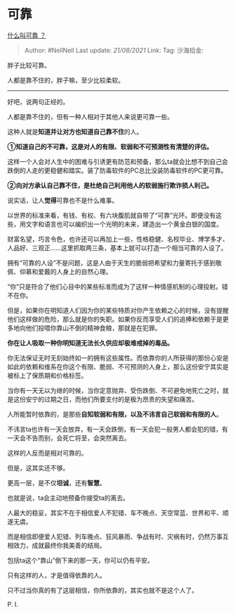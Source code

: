# 可靠

[什么叫可靠 ？](https://www.zhihu.com/question/23971112/answer/1699790199)

> Author: #NellNell
> Last update: *21/08/2021*
> Link:
> Tag:
> 沙海拾金:

胖子比较可靠。

人都是靠不住的，胖子嘛，至少比较柔软。

---

好吧，说两句正经的。

人都是靠不住的，但有一种人相对于其他人来说更可靠一些。

这种人就是**知道并让对方也知道自己靠不住**的人。

**①知道自己的不可靠，这是对人的有限、软弱和不可预测性有清楚的评估。**

这样一个人会对人生中的困难与引诱更有防范和预备，那么ta就会比想不到自己会跌倒的人走的更稳健和踏实。装了防毒软件的PC总比没装防毒软件的PC更可靠。

**②向对方承认自己靠不住，是杜绝自己利用他人的软弱施行欺诈损人利己。**

说实话，让人**觉得**可靠也不是什么难事。

以世界的标准来看，有钱、有权、有六块腹肌就自带了“可靠”光环。即便没有这些，用文字和语言也可以编织出一个光明的未来，建造出一个黄金白银的国度。

财富名望，巧言令色，也许还可以再加上一些，性格稳健、名校毕业、博学多才、人品好、三观正……这里抓取两三条，基本上就可以打造一个相当可靠的人设了。

拥有“可靠的人设”不是问题，这是人由于天生的脆弱把希望和力量寄托于感到敬佩、仰慕和爱戴的人身上的自然心理。

“你”只是符合了他们心目中的某些标准而成为了这样一种情感机制的心理投射。错不在你。

但是，如果你在明知道人们因为你的某些特质对你产生依赖之心的时候，没有提醒他们这样做的危险，那么就是你的失职。如果你反而享受人们的追捧和依赖于是更多地向他们投喂你靠山不倒的精神食粮，那就是在犯罪。

**你在让人吸取一种你明知道无法长久供应却极难戒掉的毒品。**

你无法保证无时无刻始终如一的拥有这些属性。而依靠你的人所获得的那份心安是如此的依赖和维系在你这个有限、脆弱、不可预测的人身上，那么这份安宁其实是被标上了保质期和价格标签。

当你有一天无以为继的时候，当你定意抛弃、受伤跌倒、不可避免地死亡之时，就是这份安宁的过期之日，而他们所要支付的是极为昂贵的失望和痛苦。

人所能暂时依靠的，是那些**自知软弱和有限，以及不讳言自己软弱和有限的人**。

不讳言ta也许有一天会放弃，有一天会跌倒，有一天会犯一般男人都会犯的错，有一天会不告而别，会死亡将至，会突然离去。

这样的人反而是相对可靠的。

但是，这其实还不够。

更高一层，是不仅**坦诚**，还有**智慧**。

也就是说，ta会主动地预备你接受ta的离去。

人最大的稳妥，其实不在于相信爱人不犯错、车不晚点、天空常蓝、世界和平、顺遂无虞。

而是相信即便爱人犯错、列车晚点、狂风暴雨、争战有时、灾祸有时，仍然万事互相效力，成就最终你我美善的结局。

包括ta这个“靠山”倒下来的那一天，你可以仍有平安。

只有这样的人，才是值得依靠的人。

只不过当你真的有了这层相信，你所依靠的，其实也就不是这个人了。

P. I.
